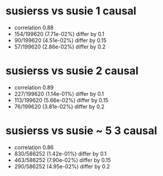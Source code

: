 # susierss vs susie  1 causal

- correlation 0.88
- 154/199620 (7.71e-02%) differ by 0.1
- 90/199620 (4.51e-02%) differ by 0.15
- 57/199620 (2.86e-02%) differ by 0.2


# susierss vs susie  2 causal

- correlation 0.89
- 227/199620 (1.14e-01%) differ by 0.1
- 113/199620 (5.66e-02%) differ by 0.15
- 76/199620 (3.81e-02%) differ by 0.2


# susierss vs susie  ~ 5 3 causal

- correlation 0.86
- 830/586252 (1.42e-01%) differ by 0.1
- 463/586252 (7.90e-02%) differ by 0.15
- 290/586252 (4.95e-02%) differ by 0.2


